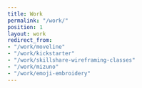 ```yaml
---
title: Work
permalink: "/work/"
position: 1
layout: work
redirect_from:
- "/work/moveline"
- "/work/kickstarter"
- "/work/skillshare-wireframing-classes"
- "/work/mizuno"
- "/work/emoji-embroidery"
---
```


